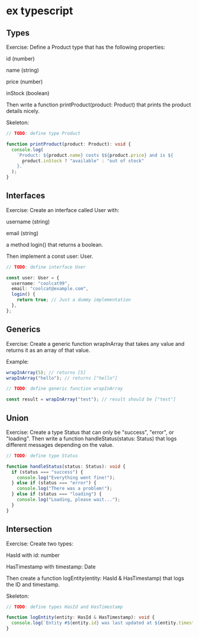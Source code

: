 # ex typescript

## Types
   Exercise: Define a Product type that has the following properties:

id (number)

name (string)

price (number)

inStock (boolean)

Then write a function printProduct(product: Product) that prints the product details nicely.

Skeleton:

```typescript
// TODO: define type Product

function printProduct(product: Product): void {
  console.log(
    `Product: ${product.name} costs $${product.price} and is ${
      product.inStock ? "available" : "out of stock"
    }.`
  );
}
```

## Interfaces
   Exercise: Create an interface called User with:

username (string)

email (string)

a method login() that returns a boolean.

Then implement a const user: User.

```typescript
// TODO: define interface User

const user: User = {
  username: "coolcat99",
  email: "coolcat@example.com",
  login() {
    return true; // Just a dummy implementation
  },
};
```

## Generics
   Exercise: Create a generic function wrapInArray that takes any value and returns it as an array of that value.

Example:

```typescript
wrapInArray(5); // returns [5]
wrapInArray("hello"); // returns ["hello"]

// TODO: define generic function wrapInArray

const result = wrapInArray("test"); // result should be ["test"]
```

## Union
   Exercise: Create a type Status that can only be "success", "error", or "loading".
   Then write a function handleStatus(status: Status) that logs different messages depending on the value.

```typescript
// TODO: define type Status

function handleStatus(status: Status): void {
  if (status === "success") {
    console.log("Everything went fine!");
  } else if (status === "error") {
    console.log("There was a problem!");
  } else if (status === "loading") {
    console.log("Loading, please wait...");
  }
}
```

## Intersection
Exercise: Create two types:

HasId with id: number

HasTimestamp with timestamp: Date

Then create a function logEntity(entity: HasId & HasTimestamp) that logs the ID and timestamp.

Skeleton:

```typescript
// TODO: define types HasId and HasTimestamp

function logEntity(entity: HasId & HasTimestamp): void {
  console.log(`Entity #${entity.id} was last updated at ${entity.timestamp}`);
}
```
